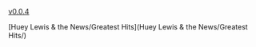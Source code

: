 [v0.0.4](https://github.com/littleflute/Lewis-Huey/edit/master/README.md)

[Huey Lewis & the News/Greatest Hits](Huey Lewis & the News/Greatest Hits/)

